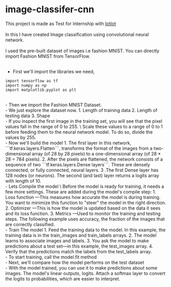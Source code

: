 # image-classifer-cnn

This project is made as Test for Internship with [IotIot](http://iotiot.in/) \
</br>
In this I have created Image classification using convolutional neural network. \
</br>
I used the pre-built dataset of images i.e fashion MNIST. You can directly import Fashion MNIST from TensorFlow.  
</br>
- First we'll import the libraries we need,  
```
import tensorflow as tf
import numpy as np
import matplotlib.pyplot as plt
```  
</br>
- Then we import the Fashion MNIST Dataset.
</br>
- We just explore the dataset now.
  1. Length of training data
  2. Length of testing data
  3. Shape
  </br>
- If you inspect the first image in the training set, you will see that the pixel values fall in the range of 0 to 255. \
Scale these values to a range of 0 to 1 before feeding them to the neural network model. To do so, divide the values by 255.
</br>
- Now we'll build the model
  1. The first layer in this network, ```tf.keras.layers.Flatten```, transforms the format of the images from a two-dimensional array (of 28 by 28 pixels) to a one-dimensional array (of 28 * 28 = 784 pixels).
  2. After the pixels are flattened, the network consists of a sequence of two ```tf.keras.layers.Dense layers```. These are densely connected, or fully connected, neural layers. 
  3 .The first Dense layer has 128 nodes (or neurons). The second (and last) layer returns a logits array with length of 10. 
</br>
- Lets Compile the model \
Before the model is ready for training, it needs a few more settings. These are added during the model's compile step:  
  1. Loss function —This measures how accurate the model is during training. You want to minimize this function to "steer" the model in the right direction.
  2. Optimizer —This is how the model is updated based on the data it sees and its loss function.
  3. Metrics —Used to monitor the training and testing steps. The following example uses accuracy, the fraction of the images that are correctly classified.
</br>
- Train The model 
  1. Feed the training data to the model. In this example, the training data is in the train_images and train_labels arrays.
  2. The model learns to associate images and labels.
  3. You ask the model to make predictions about a test set—in this example, the test_images array.
  4. Verify that the predictions match the labels from the test_labels array.
</br>
- To start training, call the model.fit method 
</br>
- Next, we'll compare how the model performs on the test dataset
</br>
- With the model trained, you can use it to make predictions about some images. The model's linear outputs, logits. Attach a softmax layer to convert the logits to probabilities, which are easier to interpret.
